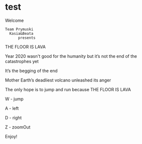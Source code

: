 # test
Welcome

    Team Prymuski
      Kasia&Beata
          presents
           
THE FLOOR IS LAVA
          
 Year 2020 wasn't good for the humanity but it’s not the end of the catastrophes yet
 
 It’s the begging of the end
           
 Mother Earth’s deadliest volcano unleashed its anger
 
 The only hope is to jump and run because THE FLOOR IS LAVA
 
W - jump

A - left

D - right

Z - zoomOut

Enjoy!
 